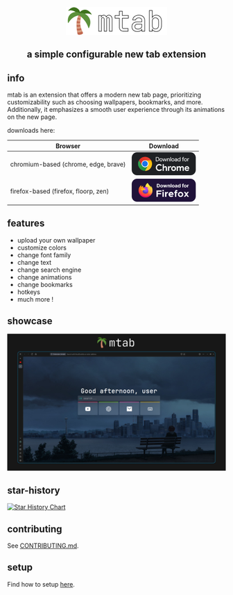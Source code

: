 <div align="center">

<img src="./assets/logo-full.png">

## a simple configurable new tab extension

</div>

## info

mtab is an extension that offers a modern new tab page, prioritizing customizability such as choosing wallpapers, bookmarks, and more. Additionally, it emphasizes a smooth user experience through its animations on the new page.

downloads here:

| Browser                              | Download                                                                                                                                                                |
| ------------------------------------ | ----------------------------------------------------------------------------------------------------------------------------------------------------------------------- |
| chromium-based (chrome, edge, brave) | [<img src="./assets/download/download-chrome.svg" height="53" alt="Chromium Download">](https://chromewebstore.google.com/detail/mtab/fdaphilojaklgkoocegabckfanjoacjg) |
| firefox-based (firefox, floorp, zen) | [<img src="./assets/download/download-firefox.svg" height="53" alt="Firefox Download">](https://addons.mozilla.org/en-US/firefox/addon/mtab)                            |

## features

- upload your own wallpaper
- customize colors
- change font family
- change text
- change search engine
- change animations
- change bookmarks
- hotkeys
- much more !

## showcase

![showcase](./assets/mtab-zen-showcase.png)

## star-history

[![Star History Chart](https://api.star-history.com/svg?repos=maxhu08/mtab&type=Date)](https://star-history.com/#maxhu08/mtab&Date)

## contributing

See [CONTRIBUTING.md](./docs/CONTRIBUTING.md).

## setup

Find how to setup [here](./docs/SETUP.md).

</div>
